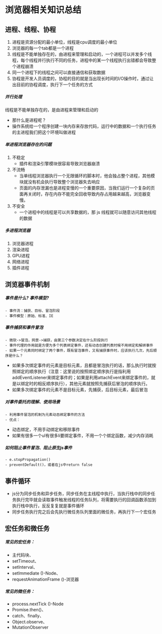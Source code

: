 # 浏览器相关知识总结

## 进程、线程、协程
1. 进程是资源分配的最小单位，线程是cpu调度的最小单位
2. 浏览器的每一个tab都是一个进程
3. 线程是不能单独存在的，由进程来管理和启动的，一个进程可以并发多个线程，每个线程并行执行不同的任务，进程中的某一个线程执行出错都会导致整个进程崩溃
4. 同一个进程下的线程之间可以直接通信和获取数据
5. 协程是开发人员调度的，协程的目的就是当出现长时间的I/O操作时，通过让出目前的协程调度，执行下一个任务的方式
##### 并行处理
 线程是不能单独存在的，是由进程来管理和启动的 
- 那什么是进程呢？
- 操作系统给一个程序创建一块内存来存放代码，运行中的数据和一个执行任务的主进程我们把这个环境叫做进程
#####  单进程浏览器存在的问题
1. 不稳定
    - 插件和渲染引擎模块很容易导致浏览器崩溃
2. 不流畅
    - 当单线程浏览器执行一个无限循环的脚本时，他会独占整个进程，其他模块就没有机会执行导致整个浏览器失去响应
    - 页面的内存泄漏也是进程变慢的一个重要原因，当我们运行一个复杂的页面再关闭时，存在内存不能完全回收导致内存占用越来越高，浏览器变慢。
3. 不安全
    - 一个进程中的线程是可以共享数据的，那 js 线程就可以随意访问其他线程的数据
##### 多进程浏览器
1. 浏览器进程
2. 渲染进程
3. GPU进程
4. 网络进程
5. 插件进程


## 浏览器事件机制

##### 事件是什么? 事件模型?
    - 事件流：捕获、目标、冒泡阶段
    - 事件模型：原始、标准、IE
##### 事件捕获和事件冒泡
    - 微软->冒泡，网景->捕获，由第三个参数决定在什么阶段执行
    - 事件代理的作用就是方便为多个列表绑定事件，还有动态创建列表时候不用绑定和解绑事件
    - 如果一个元素同时绑定了两个事件，既有冒泡事件，又有捕获事件时，应该执行几次，先后顺序是什么？ 
- 如果多次绑定事件的元素是目标元素，且都是冒泡执行的话，那么执行时就按照绑定的顺序执行（注意：这里说的按照绑定顺序执行是指利用addEventListener来绑定事件的；如果是利用attachEvent来绑定事件的，就是以绑定时的相反顺序执行），其他元素就按照先捕获后冒泡的顺序执行。
- 如果多次绑定事件的元素不是目标元素，先捕获，后目标元素，最后冒泡
##### 对事件委托的理解、使用场景
    - 利用事件冒泡的机制为元素动态绑定事件的方法
    - 优点： 
- 动态绑定，不用手动绑定和移除事件
- 如果有很多一个ul有很多li要绑定事件，不用一个个绑定函数，减少内存消耗
##### 如何阻止事件冒泡、阻止原生js事件
    - e.stopPropagation()
    - preventDefault()，或者在js中return false
## 事件循环
- js分为同步任务和异步任务，同步任务在主线程中执行，当执行栈中的同步任务执行完毕就会读取事件触发线程的任务队列，将需要执行的回调函数添加到执行栈中执行，反反复复就是事件循环
- 同步任务执行完之后会先执行微任务队列里面的微任务，再执行下一个宏任务
## 宏任务和微任务
##### 常见的宏任务：
- 主代码块、
- setTimeout、
- setInterval、
- setImmediate ()-Node、
- requestAnimationFrame ()-浏览器
##### 常见的微任务：
- process.nextTick ()-Node
- Promise.then()、
- catch、finally、
- Object.observe、
- MutationObserver
